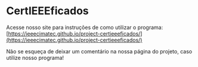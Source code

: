 # CertIEEEficados
Acesse nosso site para instruções de como utilizar o programa: [https://ieeecimatec.github.io/project-certieeeficados/](https://ieeecimatec.github.io/project-certieeeficados/)

Não se esqueça de deixar um comentário na nossa página do projeto, caso utilize nosso programa!
